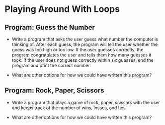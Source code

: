 # Playing Around With Loops

## Program: Guess the Number

- Write a program that asks the user guess what number the computer is thinking of. After each guess, the program will tell the user whether the guess was too high or too low. If the user guesses correctly, the program congratulates the user and tells them how many guesses it took. If the user does not guess correctly within six guesses, end the program and print the correct number.

- What are other options for how we could have written this program?

## Program: Rock, Paper, Scissors

- Write a program that plays a game of rock, paper, scissors with the user and keeps track of the number of wins, losses, and ties. 

- What are other options for how we could have written this program?
